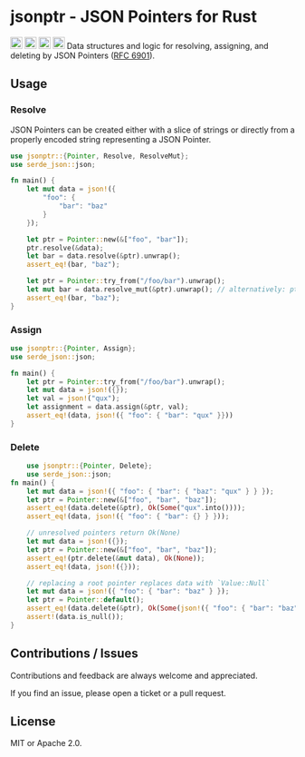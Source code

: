 # jsonptr - JSON Pointers for Rust

[<img alt="github" src="https://img.shields.io/badge/github-chanced/jsonptr-8da0cb?style=for-the-badge&labelColor=777&logo=github" height="21">](https://github.com/chanced/jsonptr)
[<img alt="crates.io" src="https://img.shields.io/crates/v/jsonptr.svg?style=for-the-badge&color=fc8d62&logo=rust" height="21">](https://crates.io/crates/jsonptr)
[<img alt="docs.rs" src="https://img.shields.io/badge/docs.rs-jsonptr-f0f0f0?style=for-the-badge&labelColor=777&logo=docs.rs" height="21">](https://docs.rs/jsonptr)
[<img alt="build status" src="https://img.shields.io/github/workflow/status/chanced/jsonptr/rust.yaml?style=for-the-badge" height="21">](https://github.com/chanced/jsonptr/actions?query=branch%3Amain)
Data structures and logic for resolving, assigning, and deleting by JSON Pointers ([RFC
6901](https://datatracker.ietf.org/doc/html/rfc6901)).

## Usage

### Resolve

JSON Pointers can be created either with a slice of strings or directly from a properly encoded string representing a JSON Pointer.

```rust
use jsonptr::{Pointer, Resolve, ResolveMut};
use serde_json::json;

fn main() {
    let mut data = json!({
        "foo": {
            "bar": "baz"
        }
    });

    let ptr = Pointer::new(&["foo", "bar"]);
    ptr.resolve(&data);
    let bar = data.resolve(&ptr).unwrap();
    assert_eq!(bar, "baz");

    let ptr = Pointer::try_from("/foo/bar").unwrap();
    let mut bar = data.resolve_mut(&ptr).unwrap(); // alternatively: ptr.resolve_mut(&mut data);
    assert_eq!(bar, "baz");
}

```

### Assign

```rust
use jsonptr::{Pointer, Assign};
use serde_json::json;

fn main() {
    let ptr = Pointer::try_from("/foo/bar").unwrap();
    let mut data = json!({});
    let val = json!("qux");
    let assignment = data.assign(&ptr, val);
    assert_eq!(data, json!({ "foo": { "bar": "qux" }}))
}
```

### Delete

```rust
    use jsonptr::{Pointer, Delete};
    use serde_json::json;
fn main() {
    let mut data = json!({ "foo": { "bar": { "baz": "qux" } } });
    let ptr = Pointer::new(&["foo", "bar", "baz"]);
    assert_eq!(data.delete(&ptr), Ok(Some("qux".into())));
    assert_eq!(data, json!({ "foo": { "bar": {} } }));

    // unresolved pointers return Ok(None)
    let mut data = json!({});
    let ptr = Pointer::new(&["foo", "bar", "baz"]);
    assert_eq!(ptr.delete(&mut data), Ok(None));
    assert_eq!(data, json!({}));

    // replacing a root pointer replaces data with `Value::Null`
    let mut data = json!({ "foo": { "bar": "baz" } });
    let ptr = Pointer::default();
    assert_eq!(data.delete(&ptr), Ok(Some(json!({ "foo": { "bar": "baz" } }))));
    assert!(data.is_null());
}
```

## Contributions / Issues

Contributions and feedback are always welcome and appreciated.

If you find an issue, please open a ticket or a pull request.

## License

MIT or Apache 2.0.

